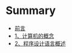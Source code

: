 # Summary

* [前言](README.md)
* [1、计算机的概念](chapter1.md)
* [2、程序设计语言概述](23001-cheng-xu-she-ji-yu-yan-gai-shu.md)

